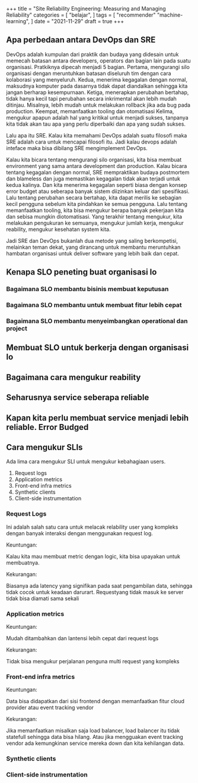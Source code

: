 +++
title = "Site Reliability Engineering: Measuring and Managing Reliability"
categories = [
    "belajar",
]
tags = [
    "recommender"
    "machine-learning",
]
date = "2021-11-29"
draft = true
+++

## Apa perbedaan antara DevOps dan SRE

DevOps adalah kumpulan dari praktik dan budaya yang didesain untuk memecah batasan antara developers, operators dan bagian lain pada suatu organisasi.
Pratkiknya dipecah menjadi 5 bagian. 
Pertama, mengurangi silo organisasi dengan meruntuhkan batasan diseluruh tim dengan cara kolaborasi yang menyeluruh.
Kedua, menerima kegagalan dengan normal, maksudnya komputer pada dasarnya tidak dapat diandalkan sehingga kita jangan berharap kesempurnaan.
Ketiga, menerapkan perubahan bertahap, tidak hanya kecil tapi perubahan secara inkrimental akan lebih mudah ditinjau.
Misalnya, lebih mudah untuk melakukan rollback jika ada bug pada production.
Keempat, memanfaatkan tooling dan otomatisasi
Kelima,  mengukur apapun adalah hal yang kritikal untuk menjadi sukses, tanpanya kita tidak akan tau apa yang perlu diperbaiki dan apa yang sudah sukses.

Lalu apa itu SRE.
Kalau kita memahami DevOps adalah suatu filosofi maka SRE adalah cara untuk mencapai filosofi itu.
Jadi kalau devops adalah inteface maka bisa dibilang SRE mengimplement DevOps.

Kalau kita bicara tentang mengurangi silo organisasi, kita bisa membuat environment yang sama antara development dan production.
Kalau bicara tentang kegagalan dengan normal, SRE mempraktikan budaya postmortem dan blameless dan juga memastikan kegagalan tidak akan terjadi untuk kedua kalinya.
Dan kita menerima kegagalan seperti biasa dengan konsep error budget atau seberapa banyak sistem diizinkan keluar dari spesifikasi.
Lalu tentang perubahan secara bertahap, kita dapat merilis ke sebagian kecil pengguna sebelum kita pindahkan ke semua pengguna.
Lalu tentang memanfaatkan tooling, kita bisa mengukur berapa banyak pekerjaan kita dan sebisa mungkin diotomatisasi.
Yang terakhir tentang mengukur, kita melakukan pengukuran ke semuanya, mengukur jumlah kerja, mengukur reability, mengukur kesehatan system kita.

Jadi SRE dan DevOps bukanlah dua metode yang saling berkompetisi, 
melainkan teman dekat, yang dirancang untuk membantu meruntuhkan hambatan organisasi untuk deliver software yang lebih baik dan cepat.

## Kenapa SLO peneting buat organisasi lo

### Bagaimana SLO membantu bisinis membuat keputusan
### Bagaimana SLO membantu untuk membuat fitur lebih cepat
### Bagaimana SLO membantu menyeimbangkan operational dan project

## Membuat SLO untuk berkerja dengan organisasi lo
## Bagaimana cara mengukur reability
## Seharusnya service seberapa reliable
## Kapan kita perlu membuat service menjadi lebih reliable. Error Budged

## Cara mengukur SLIs

Ada lima cara mengukur SLI untuk mengukur kebahagiaan users.

1. Request logs
2. Application metrics
3. Front-end infra metrics
4. Synthetic clients
5. Client-side instrumentation

### Request Logs

Ini adalah salah satu cara untuk melacak relability user yang kompleks dengan banyak interaksi dengan menggunakan request log.

Keuntungan:

Kalau kita mau membuat metric dengan logic, kita bisa upayakan untuk membuatnya.

Kekurangan:

Biasanya ada latency yang signifikan pada saat pengambilan data, sehingga tidak cocok untuk keadaan darurart.
Requestyang tidak masuk ke server tidak bisa diamati sama sekali

### Application metrics

Keuntungan:

Mudah ditambahkan dan lantensi lebih cepat dari request logs

Kekurangan:

Tidak bisa mengukur perjalanan penguna multi request yang kompleks

### Front-end infra metrics

Keuntungan:

Data bisa didapatkan dari sisi frontend dengan memanfaatkan fitur cloud provider atau event tracking vendor

Kekurangan:

Jika memanfaatkan misalkan saja load balancer, load balancer itu tidak statefull sehingga data bisa hilang.
Atau jika mengguakan event tracking vendor ada kemungkinan service mereka down dan kita kehilangan data.

### Synthetic clients


### Client-side instrumentation
